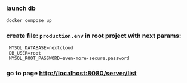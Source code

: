 ### launch db
  ```sh
  docker compose up
  ```
### create file: ``production.env`` in root project with next params:

   ```env
    MYSQL_DATABASE=nextcloud 
    DB_USER=root
    MYSQL_ROOT_PASSWORD=even-more-secure.password
```
### go to page [http://localhost:8080/server/list](http://localhost:8080/server/list)